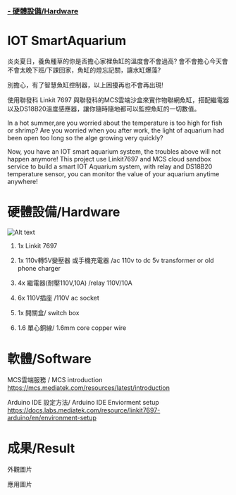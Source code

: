### [- 硬體設備/Hardware](#硬體設備hardware) 


# IOT SmartAquarium

炎炎夏日，養魚種草的你是否擔心家裡魚缸的溫度會不會過高?
會不會擔心今天會不會太晚下班/下課回家，魚缸的燈忘記關，讓水缸爆藻?

別擔心，有了智慧魚缸控制器，以上困擾再也不會再出現!

使用聯發科 Linkit 7697 與聯發科的MCS雲端沙盒來實作物聯網魚缸，搭配繼電器以及DS18B20溫度感應器，讓你隨時隨地都可以監控魚缸的一切數值。

In a hot summer,are you worried about the temperature is too high for fish or shrimp?
Are you worried when you after work, the light of aquarium had been open too long so the alge growing very quickly?

Now, you have an IOT smart aquarium system, the troubles above will not happen anymore!
This project use Linkit7697 and MCS cloud sandbox service to build a smart IOT Aquarium system,
with relay and DS18B20 temperature sensor, you can monitor the value of your aquarium anytime anywhere!


# 硬體設備/Hardware
![Alt text](Image/components.jpg "Components")

1. 1x Linkit 7697

2. 1x 110v轉5V變壓器 或手機充電器 /ac 110v to dc 5v transformer or old phone charger

3. 4x 繼電器(耐壓110V,10A)  /relay 110V/10A

4. 6x 110V插座 /110V ac socket

5. 1x 開關盒/   switch box

6. 1.6 單心銅線/ 1.6mm core copper wire


# 軟體/Software
MCS雲端服務 / MCS introduction
https://mcs.mediatek.com/resources/latest/introduction

Arduino IDE 設定方法/ Arduino IDE Enviorment setup
https://docs.labs.mediatek.com/resource/linkit7697-arduino/en/environment-setup

# 成果/Result
外觀圖片

應用圖片

